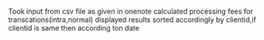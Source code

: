 Took input from csv file as given in onenote
calculated processing fees for transcations(intra,normal)
displayed results sorted accordingly by clientid,if clientid is same then according ton date